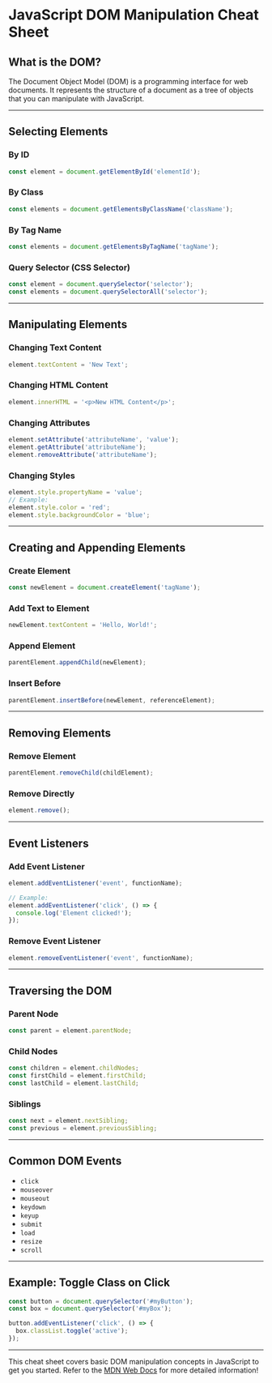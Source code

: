 # JavaScript DOM Manipulation Cheat Sheet

## What is the DOM?
The Document Object Model (DOM) is a programming interface for web documents. It represents the structure of a document as a tree of objects that you can manipulate with JavaScript.

---

## Selecting Elements

### By ID
```javascript
const element = document.getElementById('elementId');
```

### By Class
```javascript
const elements = document.getElementsByClassName('className');
```

### By Tag Name
```javascript
const elements = document.getElementsByTagName('tagName');
```

### Query Selector (CSS Selector)
```javascript
const element = document.querySelector('selector');
const elements = document.querySelectorAll('selector');
```

---

## Manipulating Elements

### Changing Text Content
```javascript
element.textContent = 'New Text';
```

### Changing HTML Content
```javascript
element.innerHTML = '<p>New HTML Content</p>';
```

### Changing Attributes
```javascript
element.setAttribute('attributeName', 'value');
element.getAttribute('attributeName');
element.removeAttribute('attributeName');
```

### Changing Styles
```javascript
element.style.propertyName = 'value';
// Example:
element.style.color = 'red';
element.style.backgroundColor = 'blue';
```

---

## Creating and Appending Elements

### Create Element
```javascript
const newElement = document.createElement('tagName');
```

### Add Text to Element
```javascript
newElement.textContent = 'Hello, World!';
```

### Append Element
```javascript
parentElement.appendChild(newElement);
```

### Insert Before
```javascript
parentElement.insertBefore(newElement, referenceElement);
```

---

## Removing Elements

### Remove Element
```javascript
parentElement.removeChild(childElement);
```

### Remove Directly
```javascript
element.remove();
```

---

## Event Listeners

### Add Event Listener
```javascript
element.addEventListener('event', functionName);

// Example:
element.addEventListener('click', () => {
  console.log('Element clicked!');
});
```

### Remove Event Listener
```javascript
element.removeEventListener('event', functionName);
```

---

## Traversing the DOM

### Parent Node
```javascript
const parent = element.parentNode;
```

### Child Nodes
```javascript
const children = element.childNodes;
const firstChild = element.firstChild;
const lastChild = element.lastChild;
```

### Siblings
```javascript
const next = element.nextSibling;
const previous = element.previousSibling;
```

---

## Common DOM Events
- `click`
- `mouseover`
- `mouseout`
- `keydown`
- `keyup`
- `submit`
- `load`
- `resize`
- `scroll`

---

## Example: Toggle Class on Click
```javascript
const button = document.querySelector('#myButton');
const box = document.querySelector('#myBox');

button.addEventListener('click', () => {
  box.classList.toggle('active');
});
```

---

This cheat sheet covers basic DOM manipulation concepts in JavaScript to get you started. Refer to the [MDN Web Docs](https://developer.mozilla.org/en-US/docs/Web/API/Document_Object_Model) for more detailed information!
